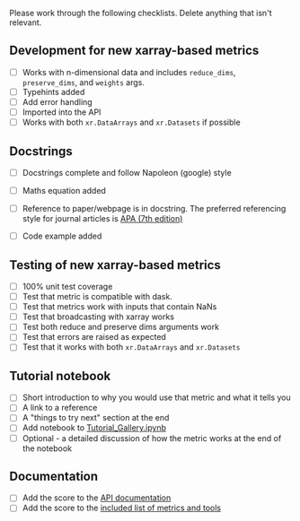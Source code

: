 Please work through the following checklists. Delete anything that isn't relevant.
## Development for new xarray-based metrics
- [ ] Works with n-dimensional data and includes `reduce_dims`, `preserve_dims`, and `weights` args.
- [ ] Typehints added
- [ ] Add error handling
- [ ] Imported into the API
- [ ] Works with both `xr.DataArrays` and `xr.Datasets` if possible

## Docstrings
- [ ] Docstrings complete and follow Napoleon (google) style
- [ ] Maths equation added
- [ ] Reference to paper/webpage is in docstring. The preferred referencing style for journal articles is [APA (7th edition)](https://apastyle.apa.org/style-grammar-guidelines/references/examples/journal-article-references)
- [ ] Code example added


## Testing of new xarray-based metrics
- [ ] 100% unit test coverage
- [ ] Test that metric is compatible with dask.
- [ ] Test that metrics work with inputs that contain NaNs
- [ ] Test that broadcasting with xarray works
- [ ] Test both reduce and preserve dims arguments work
- [ ] Test that errors are raised as expected
- [ ] Test that it works with both `xr.DataArrays` and `xr.Datasets`

## Tutorial notebook 
- [ ] Short introduction to why you would use that metric and what it tells you
- [ ] A link to a reference
- [ ] A "things to try next" section at the end
- [ ] Add notebook to [Tutorial_Gallery.ipynb](https://github.com/nci/scores/blob/develop/tutorials/Tutorial_Gallery.ipynb)
- [ ] Optional - a detailed discussion of how the metric works at the end of the notebook

## Documentation
- [ ] Add the score to the [API documentation](https://github.com/nci/scores/blob/develop/docs/api.md)
- [ ] Add the score to the [included list of metrics and tools](https://github.com/nci/scores/blob/develop/docs/included.md)
